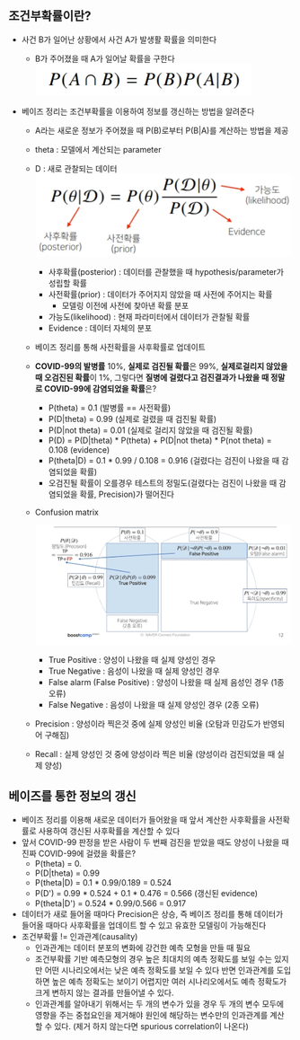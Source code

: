 ## 조건부확률이란?

- 사건 B가 일어난 상황에서 사건 A가 발생활 확률을 의미한다
  - B가 주어졌을 때 A가 일어날 확률을 구한다![jpg](/assets/images/2022-01-11/20220111_193029.jpg)

- 베이즈 정리는 조건부확률을 이용하여 정보를 갱신하는 방법을 알려준다

  - A라는 새로운 정보가 주어졌을 때 P(B)로부터 P(B|A)를 계산하는 방법을 제공

  - theta : 모델에서 계산되는 parameter

  - D : 새로 관찰되는 데이터![jpg](/assets/images/2022-01-11/20220111_193501.jpg)

    - 사후확률(posterior) : 데이터를 관찰했을 때 hypothesis/parameter가 성립할 확률
    - 사전확률(prior) : 데이터가 주어지지 않았을 때 사전에 주어지는 확률
      - 모델링 이전에 사전에 찾아낸 확률 분포
    - 가능도(likelihood) : 현재 파라미터에서 데이터가 관찰될 확률
    - Evidence : 데이터 자체의 분포

  - 베이즈 정리를 통해 사전확률을 사후확률로 업데이트

  - **COVID-99의 발병률** 10%, **실제로 검진될 확률**은 99%, **실제로걸리지 않았을 때 오검진된 확률**이 1%, 그렇다면 **질병에 걸렸다고 검진결과가 나왔을 때 정말로 COVID-99에 감염되었을 확률**은?

    - P(theta) = 0.1 (발병률 == 사전확률)
    - P(D|theta) = 0.99  (실제로 걸렸을 때 검진될 확률)
    - P(D|not theta) = 0.01 (실제로 걸리지 않았을 때 검진될 확률)
    - P(D) = P(D|theta) * P(theta) + P(D|not theta) * P(not theta) = 0.108 (evidence)
    - P(theta|D) = 0.1 * 0.99 / 0.108 = 0.916 (걸렸다는 검진이 나왔을 때 감염되었을 확률)
    - 오검진될 확률이 오를경우 테스트의 정밀도(걸렸다는 검진이 나왔을 때 감염되었을 확률, Precision)가 떨어진다

  - Confusion matrix

    ![jpg](/assets/images/2022-01-11/20220111_204320.jpg)

    - True Positive : 양성이 나왔을 때 실제 양성인 경우
    - True Negative : 음성이 나왔을 때 실제 양성인 경우
    - False alarm (False Positive) : 양성이 나왔을 때 실제 음성인 경우 (1종 오류)
    - False Negative : 음성이 나왔을 때 실제 양성인 경우 (2종 오류)

  - Precision : 양성이라 찍은것 중에 실제 양성인 비율 (오탐과 민감도가 반영되어 구해짐)

  - Recall : 실제 양성인 것 중에 양성이라 찍은 비율 (양성이라 검진되었을 때 실제 양성)

  

## 베이즈를 통한 정보의 갱신

- 베이즈 정리를 이용해 새로운 데이터가 들어왔을 때 앞서 계산한 사후확률을 사전확률로 사용하여 갱신된 사후확률을 계산할 수 있다
- 앞서 COVID-99 판정을 받은 사람이 두 번째 검진을 받았을 때도 양성이 나왔을 때 진짜 COVID-99에 걸렸을 확률은?
  - P(theta) = 0.
  - P(D|theta) = 0.99
  - P(theta|D) = 0.1 * 0.99/0.189 = 0.524
  - P(D') = 0.99 * 0.524 + 0.1 * 0.476 = 0.566 (갱신된 evidence)
  - P(theta|D') = 0.524 * 0.99/0.566 = 0.917 
- 데이터가 새로 들어올 때마다 Precision은 상승, 즉 베이즈 정리를 통해 데이터가 들어올 때마다 사후확률을 업데이트 할 수 있고 유효한 모델링이 가능해진다
- 조건부확률 != 인과관계(causality)
  - 인과관계는 데이터 분포의 변화에 강건한 예측 모형을 만들 때 필요
  - 조건부확률 기반 예측모형의 경우 높은 최대치의 예측 정확도를 보일 수는 있지만 어떤 시나리오에서는 낮은 예측 정확도를 보일 수 있다 반면 인과관계를 도입하면 높은 예측 정확도는 보이기 어렵지만 여러 시나리오에서도 예측 정확도가 크게 변하지 않는 결과를 만들어낼 수 있다.
  - 인과관계를 알아내기 위해서는 두 개의 변수가 있을 경우 두 개의 변수 모두에 영향을 주는 중첩요인을 제거해야 원인에 해당하는 변수만의 인과관계를 계산할 수 있다. (제거 하지 않는다면 spurious correlation이 나온다)
